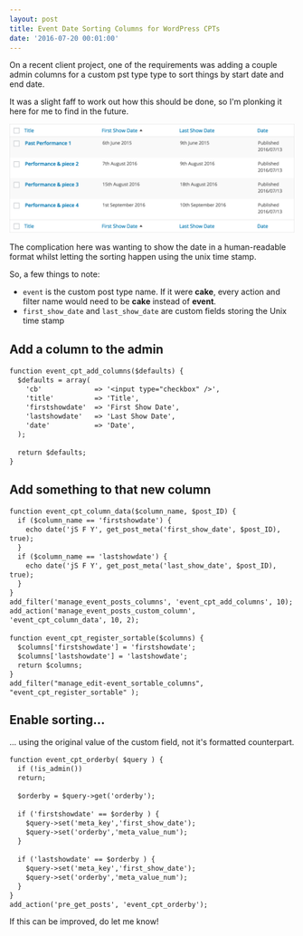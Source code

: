 ```yaml
---
layout: post
title: Event Date Sorting Columns for WordPress CPTs
date: '2016-07-20 00:01:00'
---
```


On a recent client project, one of the requirements was adding a couple admin columns for a custom pst type type to sort things by start date and end date.

It was a slight faff to work out how this should be done, so I'm plonking it here for me to find in the future.

![Columns](/images/wp-event-cpt-columns.png)

The complication here was wanting to show the date in a human-readable format whilst letting the sorting happen using the unix time stamp.

So, a few things to note:

* `event` is the custom post type name. If it were **cake**, every action and filter name would need to be **cake** instead of **event**.
* `first_show_date` and `last_show_date` are custom fields storing the Unix time stamp

## Add a column to the admin

```php?start_inline=1
function event_cpt_add_columns($defaults) {
  $defaults = array(
    'cb'             => '<input type="checkbox" />',
    'title'          => 'Title',
    'firstshowdate'  => 'First Show Date',
    'lastshowdate'   => 'Last Show Date',
    'date'           =>	'Date',
  );

  return $defaults;
}
```

## Add something to that new column

```php?start_inline=1
function event_cpt_column_data($column_name, $post_ID) {
  if ($column_name == 'firstshowdate') {
    echo date('jS F Y', get_post_meta('first_show_date', $post_ID), true);
  }
  if ($column_name == 'lastshowdate') {
    echo date('jS F Y', get_post_meta('last_show_date', $post_ID), true);
  }
}
add_filter('manage_event_posts_columns', 'event_cpt_add_columns', 10);
add_action('manage_event_posts_custom_column', 'event_cpt_column_data', 10, 2);

function event_cpt_register_sortable($columns) {
  $columns['firstshowdate'] = 'firstshowdate';
  $columns['lastshowdate'] = 'lastshowdate';
  return $columns;
}
add_filter("manage_edit-event_sortable_columns", "event_cpt_register_sortable" );
```

## Enable sorting...

... using the original value of the custom field, not it's formatted counterpart.

```php?start_inline=1
function event_cpt_orderby( $query ) {
  if (!is_admin())
  return;

  $orderby = $query->get('orderby');

  if ('firstshowdate' == $orderby ) {
    $query->set('meta_key','first_show_date');
    $query->set('orderby','meta_value_num');
  }

  if ('lastshowdate' == $orderby ) {
    $query->set('meta_key','first_show_date');
    $query->set('orderby','meta_value_num');
  }
}
add_action('pre_get_posts', 'event_cpt_orderby');
```

If this can be improved, do let me know!
